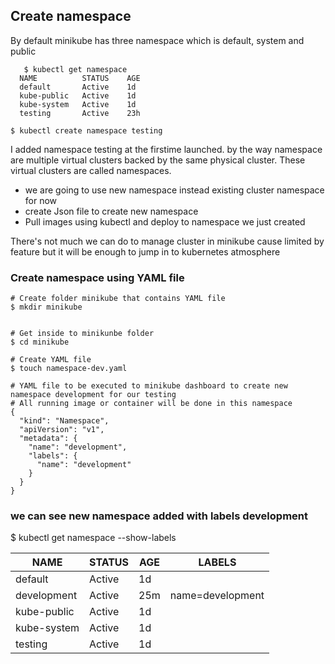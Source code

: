 ## Create namespace


By default minikube has three namespace which is default, system and public
 
       $ kubectl get namespace
      NAME          STATUS    AGE
      default       Active    1d
      kube-public   Active    1d
      kube-system   Active    1d
      testing       Active    23h
      
 ```shell 
 $ kubectl create namespace testing
 ```
 

I added namespace testing at the firstime launched. by the way namespace are multiple virtual clusters backed by the same physical cluster. These virtual clusters are called namespaces.

 * we are going to use new namespace instead existing cluster namespace for now
 * create Json file to create new namespace
 * Pull images using kubectl and deploy to namespace we just created
 
There's not much we can do to manage cluster in minikube cause limited by feature but it will be enough to jump in to kubernetes atmosphere

### Create namespace using YAML file

    
    # Create folder minikube that contains YAML file
    $ mkdir minikube


    # Get inside to minikunbe folder
    $ cd minikube

    # Create YAML file
    $ touch namespace-dev.yaml




```shell
# YAML file to be executed to minikube dashboard to create new namespace development for our testing
# All running image or container will be done in this namespace
{
  "kind": "Namespace",
  "apiVersion": "v1",
  "metadata": {
    "name": "development",
    "labels": {
      "name": "development"
    }
  }
}
```

  ### we can see new namespace added with labels development


$ kubectl get namespace --show-labels
    
   |NAME          |STATUS    |AGE       |LABELS |
   |--------------|----------|----------|-------|
   |default       | Active   |    1d    | <none>|
   |development   | Active   |    25m   | name=development|
   |kube-public   | Active   |    1d    | <none>|
   |kube-system   | Active   |    1d    | <none>|
   |testing       | Active   |    1d    | <none>|


